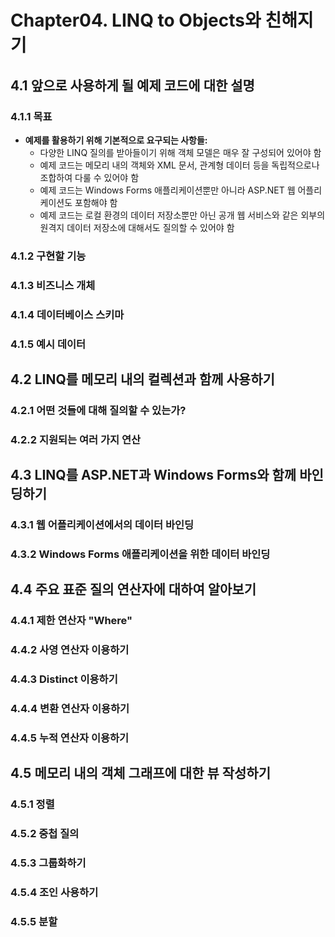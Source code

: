 # Chapter04. LINQ to Objects와 친해지기

## 4.1 앞으로 사용하게 될 예제 코드에 대한 설명
### 4.1.1 목표
- **예제를 활용하기 위해 기본적으로 요구되는 사항들:**
    - 다양한 LINQ 질의를 받아들이기 위해 객체 모델은 매우 잘 구성되어 있어야 함
    - 예제 코드는 메모리 내의 객체와 XML 문서, 관계형 데이터 등을 독립적으로나 조합하여 다룰 수 있어야 함
    - 예제 코드는 Windows Forms 애플리케이션뿐만 아니라 ASP.NET 웹 어플리케이션도 포함해야 함
    - 예제 코드는 로컬 환경의 데이터 저장소뿐만 아닌 공개 웹 서비스와 같은 외부의 원격지 데이터 저장소에 대해서도 질의할 수 있어야 함

### 4.1.2 구현할 기능 

### 4.1.3 비즈니스 개체
### 4.1.4 데이터베이스 스키마
### 4.1.5 예시 데이터

## 4.2 LINQ를 메모리 내의 컬렉션과 함께 사용하기
### 4.2.1 어떤 것들에 대해 질의할 수 있는가?
### 4.2.2 지원되는 여러 가지 연산

## 4.3 LINQ를 ASP.NET과 Windows Forms와 함께 바인딩하기
### 4.3.1 웹 어플리케이션에서의 데이터 바인딩
### 4.3.2 Windows Forms 애플리케이션을 위한 데이터 바인딩

## 4.4 주요 표준 질의 연산자에 대하여 알아보기
### 4.4.1 제한 연산자 "Where"
### 4.4.2 사영 연산자 이용하기
### 4.4.3 Distinct 이용하기
### 4.4.4 변환 연산자 이용하기
### 4.4.5 누적 연산자 이용하기

## 4.5 메모리 내의 객체 그래프에 대한 뷰 작성하기
### 4.5.1 정렬
### 4.5.2 중첩 질의
### 4.5.3 그룹화하기
### 4.5.4 조인 사용하기
### 4.5.5 분할
